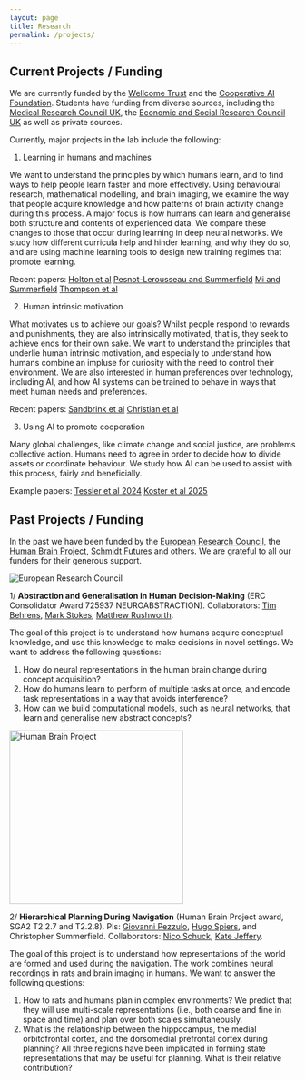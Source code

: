 ```yaml
---
layout: page
title: Research
permalink: /projects/
---
```


## Current Projects / Funding

We are currently funded by the [Wellcome Trust](https://wellcome.ac.uk/) and the [Cooperative AI Foundation](https://cooperativeai.org). Students have funding from diverse sources, including the [Medical Research Council UK](https://mrc.ukri.org), the [Economic and Social Research Council UK](https://esrc.ukri.org) as well as private sources.

Currently, major projects in the lab include the following:

1. Learning in humans and machines

We want to understand the principles by which humans learn, and to find ways to help people learn faster and more effectively. Using behavioural research, mathematical modelling, and brain imaging, we examine the way that people acquire knowledge and how patterns of brain activity change during this process. A major focus is how humans can learn and generalise both structure and contents of experienced data. We compare these changes to those that occur during learning in deep neural networks. We study how different curricula help and hinder learning, and why they do so, and are using machine learning tools to design new training regimes that promote learning. 

Recent papers:
[Holton et al](https://osf.io/preprints/psyarxiv/98ksw_v1)
[Pesnot-Lerousseau and Summerfield](https://osf.io/ryn8d_v1)
[Mi and Summerfield](https://osf.io/preprints/psyarxiv/jr42g_v1)
[Thompson et al](https://www.cell.com/neuron/fulltext/S0896-6273(24)00729-3)

2. Human intrinsic motivation

What motivates us to achieve our goals? Whilst people respond to rewards and punishments, they are also intrinsically motivated, that is, they seek to achieve ends for their own sake. We want to understand the principles that underlie human intrinsic motivation, and especially to understand how humans combine an impluse for curiosity with the need to control their environment. We are also interested in human preferences over technology, including AI, and how AI systems can be trained to behave in ways that meet human needs and preferences.

Recent papers:
[Sandbrink et al](https://osf.io/5ezxs_v2/)
[Christian et al](https://arxiv.org/abs/2506.07326)

3. Using AI to promote cooperation

Many global challenges, like climate change and social justice, are problems collective action. Humans need to agree in order to decide how to divide assets or coordinate behaviour. We study how AI can be used to assist with this process, fairly and beneficially.

Example papers:
[Tessler et al 2024](https://www.science.org/stoken/author-tokens/ST-2196/full)
[Koster et al 2025](https://www.nature.com/articles/s41467-025-58043-7)


## Past Projects / Funding

In the past we have been funded by the [European Research Council](https://erc.europa.eu), the [Human Brain Project](https://www.humanbrainproject.eu/en/), [Schmidt Futures](https://www.risefortheworld.org/) and others. We are grateful to all our funders for their generous support.

![European Research Council](https://humaninformationprocessing.files.wordpress.com/2019/09/erc.jpeg)

1/ **Abstraction and Generalisation in Human Decision-Making** (ERC Consolidator Award 725937 NEUROABSTRACTION). Collaborators: [Tim Behrens](https://www.ndcn.ox.ac.uk/team/timothy-behrens), [Mark Stokes](https://www.ohba.ox.ac.uk/team/mark-stokes), [Matthew Rushworth](https://www.psy.ox.ac.uk/team/matthew-rushworth).

The goal of this project is to understand how humans acquire conceptual knowledge, and use this knowledge to make decisions in novel settings. We want to address the following questions:

1. How do neural representations in the human brain change during concept acquisition?
2. How do humans learn to perform of multiple tasks at once, and encode task representations in a way that avoids interference?
3. How can we build computational models, such as neural networks, that learn and generalise new abstract concepts?

<img src="https://humaninformationprocessing.files.wordpress.com/2019/09/hbp.png" alt="Human Brain Project" width="306"/>

2/ **Hierarchical Planning During Navigation** (Human Brain Project award, SGA2 T2.2.7 and T2.2.8). PIs: [Giovanni Pezzulo](https://www.istc.cnr.it/en/people/giovanni-pezzulo), [Hugo Spiers](https://www.ucl.ac.uk/pals/people/hugo-spiers), and Christopher Summerfield. Collaborators: [Nico Schuck](https://www.mpib-berlin.mpg.de/en/staff/nicolas-schuck), [Kate Jeffery](https://www.ucl.ac.uk/pals/research/experimental-psychology/person/kate-jeffery/).

The goal of this project is to understand how representations of the world are formed and used during the navigation. The work combines neural recordings in rats and brain imaging in humans. We want to answer the following questions:

1. How to rats and humans plan in complex environments? We predict that they will use multi-scale representations (i.e., both coarse and fine in space and time) and plan over both scales simultaneously.
2. What is the relationship between the hippocampus, the medial orbitofrontal cortex, and the dorsomedial prefrontal cortex during planning? All three regions have been implicated in forming state representations that may be useful for planning. What is their relative contribution?

